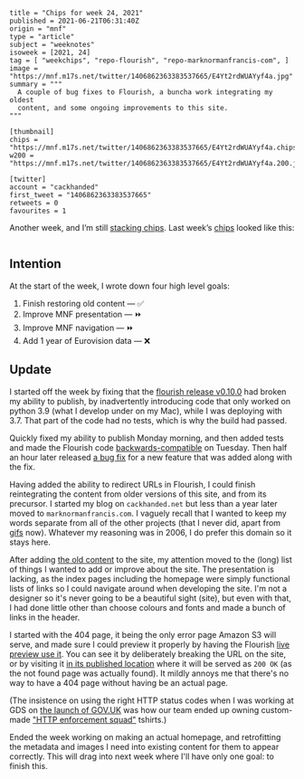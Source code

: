 ```
title = "Chips for week 24, 2021"
published = 2021-06-21T06:31:40Z
origin = "mnf"
type = "article"
subject = "weeknotes"
isoweek = [2021, 24]
tag = [ "weekchips", "repo-flourish", "repo-marknormanfrancis-com", ]
image = "https://mnf.m17s.net/twitter/1406862363383537665/E4Yt2rdWUAYyf4a.jpg"
summary = """
  A couple of bug fixes to Flourish, a buncha work integrating my oldest
  content, and some ongoing improvements to this site.
"""

[thumbnail]
chips = "https://mnf.m17s.net/twitter/1406862363383537665/E4Yt2rdWUAYyf4a.chips.jpg"
w200 = "https://mnf.m17s.net/twitter/1406862363383537665/E4Yt2rdWUAYyf4a.200.jpg"

[twitter]
account = "cackhanded"
first_tweet = "1406862363383537665"
retweets = 0
favourites = 1
```

Another week, and I’m still [stacking chips][chips]. Last week’s
[chips][markers] looked like this:

[chips]: /2020/06/19/my-week-in-poker-chips
[markers]: /2020/08/22/my-weekchips-markers

<p class='image'><img src='https://mnf.m17s.net/2021/06/21/E4Yt2rdWUAYyf4a.jpg' alt=''></p>

## Intention

At the start of the week, I wrote down four high level goals:

1. Finish restoring old content — ✅
1. Improve MNF presentation — ⏩
1. Improve MNF navigation — ⏩
1. Add 1 year of Eurovision data — ❌


## Update

I started off the week by fixing that the [flourish release v0.10.0][v0100]
had broken my ability to publish, by inadvertently introducing code that only
worked on python 3.9 (what I develop under on my Mac), while I was deploying
with 3.7. That part of the code had no tests, which is why the build had
passed.

Quickly fixed my ability to publish Monday morning, and then added tests and
made the Flourish code [backwards-compatible][v0101] on Tuesday. Then half an
hour later released [a bug fix][v0102] for a new feature that was added along
with the fix.

[v0100]: /2021/06/11/flourish_release_0_10_0
[v0101]: /2021/06/15/flourish_release_0_10_1
[v0102]: /2021/06/15/flourish_release_0_10_2

Having added the ability to redirect URLs in Flourish, I could finish
reintegrating the content from older versions of this site, and from its
precursor. I started my blog on `cackhanded.net` but less than a year later
moved to `marknormanfrancis.com`. I vaguely recall that I wanted to keep my
words separate from all of the other projects (that I never did, apart from
[gifs][gifs] now). Whatever my reasoning was in 2006, I do prefer this domain
so it stays here.

[gifs]: https://gifs.cackhanded.net/

After adding [the old content][old] to the site, my attention moved to the
(long) list of things I wanted to add or improve about the site. The
presentation is lacking, as the index pages including the homepage were simply
functional lists of links so I could navigate around when developing the site.
I'm not a designer so it's never going to be a beautiful sight (site), but
even with that, I had done little other than choose colours and fonts and made
a bunch of links in the header.

I started with the 404 page, it being the only error page Amazon S3 will
serve, and made sure I could preview it properly by having the Flourish [live
preview use it][404s]. You can see it by deliberately breaking the URL on the
site, or by visiting it [in its published location][404] where it will be
served as `200 OK` (as the not found page was actually found). It mildly
annoys me that there's no way to have a 404 page without having be an actual
page.

(The insistence on using the right HTTP status codes when I was working at
GDS on [the launch of GOV.UK][gov] was how our team ended up owning
custom-made ["HTTP enforcement squad"][es] tshirts.)

Ended the week working on making an actual homepage, and retrofitting the
metadata and images I need into existing content for them to appear correctly.
This will drag into next week where I'll have only one goal: to finish this.


[old]: https://github.com/norm/marknormanfrancis.com/pull/70
[404s]: https://github.com/norm/flourish/commit/2c81ec27f8d0e868337d336f85b9a7019f06e378
[404]: https://marknormanfrancis.com/404
[gov]: https://gds.blog.gov.uk/2012/10/16/gov-uk-the-start/
[es]: https://www.flickr.com/photos/mn_francis/8279823923/
